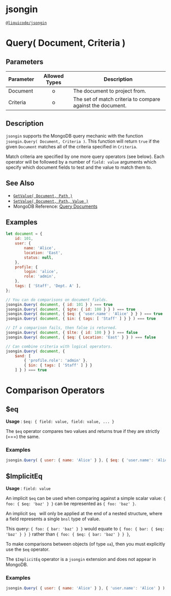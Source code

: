 # jsongin
[`@liquicode/jsongin`](https://github.com/liquicode/jsongin)


# Query( Document, Criteria )


## Parameters

| **Parameter** | **Allowed Types** | **Description**                          |
|---------------|:-----------------:|------------------------------------------|
| Document      |         o         | The document to project from.            |
| Criteria      |         o         | The set of match criteria to compare against the document. |


## Description

`jsongin` supports the MongoDB query mechanic with the function `jsongin.Query( Document, Criteria )`.
This function will return `true` if the given `Document` matches all of the criteria specified in `Criteria`.

Match criteria are specified by one more query operators (see below).
Each operator will be followed by a number of `field: value` arguments which specify which document fields
  to test and the value to match them to.


## See Also

- [`GetValue( Document, Path )`](./GetValue.md)
- [`SetValue( Document, Path, Value )`](./SetValue.md)
- MongoDB Reference: [Query Documents](https://www.mongodb.com/docs/manual/tutorial/query-documents/)


## Examples

```js
let document = {
	id: 101,
	user: {
		name: 'Alice',
		location: 'East',
		status: null,
	},
	profile: {
		login: 'alice',
		role: 'admin',
	},
	tags: [ 'Staff', 'Dept. A' ],
};

// You can do comparisons on document fields.
jsongin.Query( document, { id: 101 } ) === true
jsongin.Query( document, { $gte: { id: 100 } } ) === true
jsongin.Query( document, { $eq: { 'user.name': 'Alice' } } ) === true
jsongin.Query( document, { $in: { tags: [ 'Staff' ] } } ) === true

// If a comparison fails, then false is returned.
jsongin.Query( document, { $lte: { id: 100 } } ) === false
jsongin.Query( document, { $eq: { Location: 'East' } } ) === false

// Can combine criteria with logical operators.
jsongin.Query( document, {
	$and: [
		{ 'profile.role': 'admin' },
		{ $in: { tags: [ 'Staff' ] } }
	] } ) === true
```


# Comparison Operators


 $eq
---------------------------------------------------------------------

**Usage** : `$eq: { field: value, field: value, ... }`

The `$eq` operator compares two values and returns true if they are strictly (===) the same.

### Examples
```js
jsongin.Query( { user: { name: 'Alice' } }, { $eq: { 'user.name': 'Alice' } } ) === true
```


 $ImplicitEq
---------------------------------------------------------------------

**Usage** : `field: value`

An implicit `$eq` can be used when comparing against a simple scalar value:
  `{ foo: { $eq: 'baz' } }` can be represented as `{ foo: 'baz' }`.

An implicit `$eq ` will only be applied at the end of a nested structure,
  where a field represents a single `bnsl` type of value.

This query: `{ foo: { bar: 'baz' } }` would equate to
  `{ foo: { bar: { $eq: 'baz' } } }` rather than `{ foo: { $eq: { bar: 'baz' } } }`,

To make comparisons between objects (of type `oa`), then you must explicitly use the `$eq` operator.

The `$ImplicitEq` operator is a `jsongin` extension and does not appear in MongoDB.

### Examples
```js
jsongin.Query( { user: { name: 'Alice' } }, { 'user.name': 'Alice' } ) === true
```

